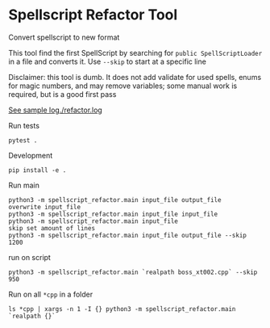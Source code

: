 # Spellscript Refactor Tool
Convert spellscript to new format

This tool find the first SpellScript by searching for `public SpellScriptLoader` in a file and converts it. Use `--skip` to start at a specific line

Disclaimer: this tool is dumb. It does not add validate for used spells, enums for magic numbers, and may remove variables; some manual work is required, but is a good first pass

[See sample log./refactor.log](./refactor.log)

Run tests
```
pytest .
```

Development
```
pip install -e .
```

Run main
```
python3 -m spellscript_refactor.main input_file output_file
overwrite input_file
python3 -m spellscript_refactor.main input_file input_file
python3 -m spellscript_refactor.main input_file
skip set amount of lines
python3 -m spellscript_refactor.main input_file output_file --skip 1200
```

run on script
```
python3 -m spellscript_refactor.main `realpath boss_xt002.cpp` --skip 950
```

Run on all `*cpp` in a folder
```
ls *cpp | xargs -n 1 -I {} python3 -m spellscript_refactor.main `realpath {}`
```

